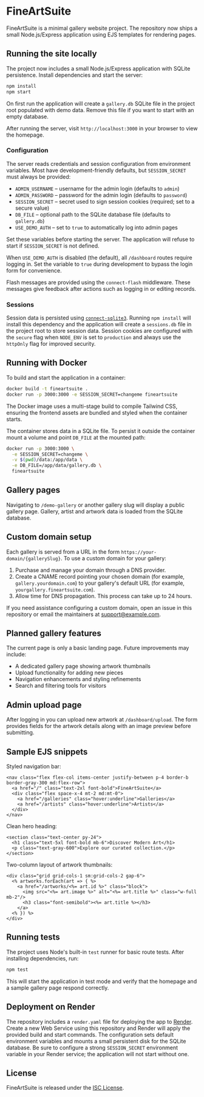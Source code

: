 # FineArtSuite

FineArtSuite is a minimal gallery website project. The repository now ships a
small Node.js/Express application using EJS templates for rendering pages.

## Running the site locally

The project now includes a small Node.js/Express application with SQLite persistence. Install dependencies and start the server:

```bash
npm install
npm start
```

On first run the application will create a `gallery.db` SQLite file in the project
root populated with demo data. Remove this file if you want to start with an
empty database.

After running the server, visit `http://localhost:3000` in your browser to view the homepage.

### Configuration

The server reads credentials and session configuration from environment variables. Most have development-friendly defaults, but `SESSION_SECRET` must always be provided:

- `ADMIN_USERNAME` – username for the admin login (defaults to `admin`)
- `ADMIN_PASSWORD` – password for the admin login (defaults to `password`)
- `SESSION_SECRET` – secret used to sign session cookies (required; set to a secure value)
- `DB_FILE` – optional path to the SQLite database file (defaults to `gallery.db`)
- `USE_DEMO_AUTH` – set to `true` to automatically log into admin pages

Set these variables before starting the server. The application will refuse to start if `SESSION_SECRET` is not defined.

When `USE_DEMO_AUTH` is disabled (the default), all `/dashboard` routes require
logging in. Set the variable to `true` during development to bypass the login
form for convenience.

Flash messages are provided using the `connect-flash` middleware. These
messages give feedback after actions such as logging in or editing records.

### Sessions

Session data is persisted using [`connect-sqlite3`](https://www.npmjs.com/package/connect-sqlite3).
Running `npm install` will install this dependency and the application will
create a `sessions.db` file in the project root to store session data. Session
cookies are configured with the `secure` flag when `NODE_ENV` is set to
`production` and always use the `httpOnly` flag for improved security.

## Running with Docker

To build and start the application in a container:

```bash
docker build -t fineartsuite .
docker run -p 3000:3000 -e SESSION_SECRET=changeme fineartsuite
```

The Docker image uses a multi-stage build to compile Tailwind CSS, ensuring the
frontend assets are bundled and styled when the container starts.

The container stores data in a SQLite file. To persist it outside the container
mount a volume and point `DB_FILE` at the mounted path:

```bash
docker run -p 3000:3000 \
  -e SESSION_SECRET=changeme \
  -v $(pwd)/data:/app/data \
  -e DB_FILE=/app/data/gallery.db \
  fineartsuite
```

## Gallery pages

Navigating to `/demo-gallery` or another gallery slug will display a public gallery page. Gallery, artist and artwork data is loaded from the SQLite database.

## Custom domain setup

Each gallery is served from a URL in the form `https://your-domain/{gallerySlug}`. To use a custom domain for your gallery:

1. Purchase and manage your domain through a DNS provider.
2. Create a CNAME record pointing your chosen domain (for example, `gallery.yourdomain.com`) to your gallery's default URL (for example, `yourgallery.fineartsuite.com`).
3. Allow time for DNS propagation. This process can take up to 24 hours.

If you need assistance configuring a custom domain, open an issue in this repository or email the maintainers at [support@example.com](mailto:support@example.com).

## Planned gallery features

The current page is only a basic landing page. Future improvements may include:

- A dedicated gallery page showing artwork thumbnails
- Upload functionality for adding new pieces
- Navigation enhancements and styling refinements
- Search and filtering tools for visitors

## Admin upload page

After logging in you can upload new artwork at `/dashboard/upload`. The form
provides fields for the artwork details along with an image preview before
submitting.

## Sample EJS snippets

Styled navigation bar:

```ejs
<nav class="flex flex-col items-center justify-between p-4 border-b border-gray-300 md:flex-row">
  <a href="/" class="text-2xl font-bold">FineArtSuite</a>
  <div class="flex space-x-4 mt-2 md:mt-0">
    <a href="/galleries" class="hover:underline">Galleries</a>
    <a href="/artists" class="hover:underline">Artists</a>
  </div>
</nav>
```

Clean hero heading:

```ejs
<section class="text-center py-24">
  <h1 class="text-5xl font-bold mb-6">Discover Modern Art</h1>
  <p class="text-gray-600">Explore our curated collection.</p>
</section>
```

Two-column layout of artwork thumbnails:

```ejs
<div class="grid grid-cols-1 sm:grid-cols-2 gap-6">
  <% artworks.forEach(art => { %>
    <a href="/artworks/<%= art.id %>" class="block">
      <img src="<%= art.image %>" alt="<%= art.title %>" class="w-full mb-2"/>
      <h3 class="font-semibold"><%= art.title %></h3>
    </a>
  <% }) %>
</div>
```

## Running tests

The project uses Node's built-in `test` runner for basic route tests. After installing dependencies, run:

```bash
npm test
```

This will start the application in test mode and verify that the homepage and a sample gallery page respond correctly.

## Deployment on Render

The repository includes a `render.yaml` file for deploying the app to
[Render](https://render.com). Create a new Web Service using this repository
and Render will apply the provided build and start commands. The configuration
sets default environment variables and mounts a small persistent disk for the
SQLite database. Be sure to configure a strong `SESSION_SECRET` environment
variable in your Render service; the application will not start without one.

## License

FineArtSuite is released under the [ISC License](LICENSE).
